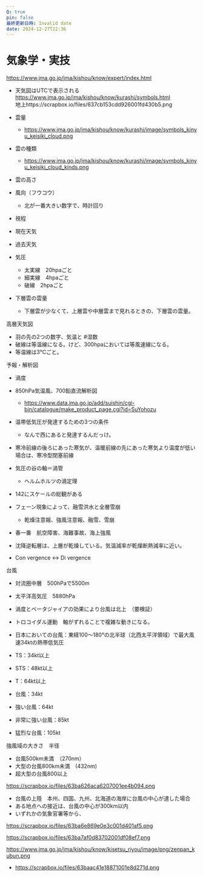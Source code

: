 ```yaml
---
Q: true
pin: false
最終更新日時: Invalid date
date: 2024-12-27T22:36
---
```

# 気象学・実技

https://www.jma.go.jp/jma/kishou/know/expert/index.html

- 天気図はUTCで表示される  
    https://www.jma.go.jp/jma/kishou/know/kurashi/symbols.html  
    地上https://scrapbox.io/files/637cb153cdd926001fd430b5.png  
    
- 雲量
    - https://www.jma.go.jp/jma/kishou/know/kurashi/image/symbols_kinyu_keisiki_cloud.png
- 雲の種類
    - https://www.jma.go.jp/jma/kishou/know/kurashi/image/symbols_kinyu_keisiki_cloud_kinds.png
- 雲の高さ
- 風向（フウコウ）
    - 北が一番大きい数字で、時計回り
- 視程
- 現在天気
- 過去天気
- 気圧
    - 太実線　20hpaごと
    - 細実線　4hpaごと
    - 破線　2hpaごと

- 下層雲の雲量
    - 下層雲が少なくて、上層雲や中層雲まで見れるときの、下層雲の雲量。

高層天気図

- 羽の先の2つの数字、気温と \#湿数  
- 破線は等温線になる。けど、300hpaにおいては等風速線になる。  
- 等温線は3℃ごと。  

予報・解析図

- 渦度

- 850hPa気温風、700鉛直流解析図
    - https://www.data.jma.go.jp/add/suishin/cgi-bin/catalogue/make_product_page.cgi?id=SuYohozu
- 温帯低気圧が発達するための3つの条件
    - なんで西にあると発達するんだっけ。
- 寒冷前線の後ろにあった寒気が、温暖前線の先にあった寒気より温度が低い場合は、寒冷型閉塞前線
- 気圧の谷の軸＝渦管
    - ヘルムホルツの渦定理
- 142にスケールの総観がある
- フェーン現象によって、融雪洪水と全層雪崩
    - 乾燥注意報、強風注意報、融雪、雪崩
- 春一番　航空障害、海難事故、海上強風
- 沈降逆転層は、上層が乾燥している。気温減率が乾燥断熱減率に近い。
- Con vergence ↔︎ Di vergence

台風

- 対流圏中層　500hPaで5500m  
- 太平洋高気圧　5880hPa  
- 渦度とベータジャイアの効果により台風は北上　（要検証）  
- トロコイダル運動　軸がずれることで複雑な動きになる。  

- 日本においての台風：東経100～180°の北半球（北西太平洋領域）で最大風速34ktの熱帯低気圧
- TS：34kt以上
- STS：48kt以上
- T：64kt以上
- 台風：34kt
- 強い台風：64kt
- 非常に強い台風：85kt
- 猛烈な台風：105kt

強風域の大きさ　半径

- 台風500km未満　（270nm）  
- 大型の台風800km未満　(432nm)  
- 超大型の台風800以上  

https://scrapbox.io/files/63ba626aca6207001ee4b094.png

- 台風の上陸　本州、四国、九州、北海道の海岸に台風の中心が達した場合
- ある地点への接近は、台風の中心が300km以内
- いずれかの気象官署等から、

https://scrapbox.io/files/63ba6e869e0e3c001d401af5.png

https://scrapbox.io/files/63ba7af0d83702001df08ef7.png

https://www.jma.go.jp/jma/kishou/know/kisetsu_riyou/image/png/zenpan_kubun.png

- https://scrapbox.io/files/63baac41e18871001e8d271d.png